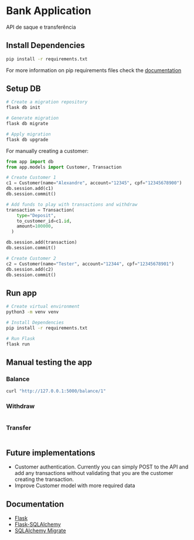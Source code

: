 # Bank Application

API de saque e transferência

## Install Dependencies

```bash
pip install -r requirements.txt
```

For more information on pip requirements files check the [documentation](https://pip.pypa.io/en/stable/reference/pip_install/#requirements-file-format)

## Setup DB

```bash
# Create a migration repository
flask db init

# Generate migration
flask db migrate

# Apply migration
flask db upgrade
```

For manually creating a customer:

```python
from app import db
from app.models import Customer, Transaction

# Create Customer 1
c1 = Customer(name="Alexandre", account="12345", cpf="12345678900")
db.session.add(c1)
db.session.commit()

# Add funds to play with transactions and withdraw
transaction = Transaction(
    type="Deposit",
    to_customer_id=c1.id,
    amount=100000,
  )

db.session.add(transaction)
db.session.commit()

# Create Customer 2
c2 = Customer(name="Tester", account="12344", cpf="12345678901")
db.session.add(c2)
db.session.commit()
```

## Run app

```bash
# Create virtual environment
python3 -m venv venv

# Install Dependencies
pip install -r requirements.txt

# Run Flask
flask run
```

## Manual testing the app

### Balance

```bash
curl "http://127.0.0.1:5000/balance/1"
```

### Withdraw

```bash
```

### Transfer

```bash
```

## Future implementations

* Customer authentication. Currently you can simply POST to the API and add any transactions without validating that you are the customer creating the transaction.
* Improve Customer model with more required data

## Documentation

* [Flask](https://flask.palletsprojects.com/en/1.1.x/quickstart/#a-minimal-application)
* [Flask-SQLAlchemy](https://flask-sqlalchemy.palletsprojects.com/en/2.x/)
* [SQLAlchemy Migrate](https://opendev.org/x/sqlalchemy-migrate)
